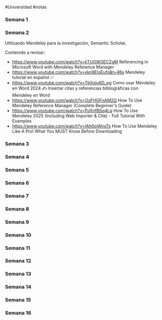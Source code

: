 #Universidad #notas 
### Semana 1
### Semana 2
Utilizando Mendeley para la investigación, Semantic Scholar, 

Contenido a revisar:
- https://www.youtube.com/watch?v=kTUGWGECZgM Referencing in Microsoft Word with Mendeley Reference Manager
- https://www.youtube.com/watch?v=xkn9EloEufg&t=46s Mendeley tutorial en español ✅
- https://www.youtube.com/watch?v=TbXgju6D_pg Como usar Mendeley en Word 2024 ✍️ Insertar citas y referencias bibliográficas con Mendeley en Word
- https://www.youtube.com/watch?v=OzFHGFnAM2Q How To Use Mendeley Reference Manager (Complete Beginner's Guide)
- https://www.youtube.com/watch?v=PJXnfBSq4Lg How To Use Mendeley 2025 (Including Web Importer & Cite) - Full Tutorial With Examples
- https://www.youtube.com/watch?v=IAh0ojWnsTs How To Use Mendeley Like A Pro! What You MUST Know Before Downloading
### Semana 3
### Semana 4
### Semana 5
### Semana 6
### Semana 7
### Semana 8
### Semana 9
### Semana 10
### Semana 11
### Semana 12
### Semana 13
### Semana 14
### Semana 15
### Semana 16
